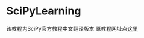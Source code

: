 # SciPyLearning

该教程为SciPy官方教程中文翻译版本
原教程网址点[这里](https://docs.scipy.org/doc/scipy/reference/tutorial/index.html)

